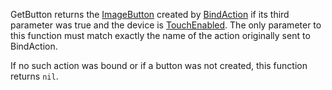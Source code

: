 GetButton returns the [ImageButton](https://developer.roblox.com/en-us/api-reference/class/ImageButton) created by [BindAction](https://developer.roblox.com/en-us/api-reference/function/ContextActionService/BindAction) if its third parameter was true and the device is [TouchEnabled](https://developer.roblox.com/en-us/api-reference/property/UserInputService/TouchEnabled). The only parameter to this function must match exactly the name of the action originally sent to BindAction.

If no such action was bound or if a button was not created, this function returns `nil`.